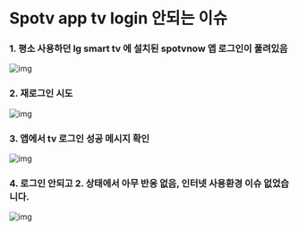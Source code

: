 # Spotv app tv login 안되는 이슈

### 1. 평소 사용하던 lg smart tv 에 설치된 spotvnow 앱 로그인이 풀려있음
![img](https://github.com/garden-2/spotv-cs-image/blob/main/1.tv%E1%84%85%E1%85%A9%E1%84%80%E1%85%B3%E1%84%8B%E1%85%B5%E1%86%AB%E1%84%91%E1%85%AE%E1%86%AF%E1%84%85%E1%85%B5%E1%86%B7.jpg)

### 2. 재로그인 시도
![img](https://github.com/garden-2/spotv-cs-image/blob/main/2.%E1%84%85%E1%85%A9%E1%84%80%E1%85%B3%E1%84%8B%E1%85%B5%E1%86%ABqr%E1%84%89%E1%85%A1%E1%86%BC%E1%84%92%E1%85%AA%E1%86%BC%E1%84%8B%E1%85%A6%E1%84%89%E1%85%A5%E1%84%8B%E1%85%B3%E1%86%BC%E1%84%83%E1%85%A1%E1%86%B8%E1%84%8B%E1%85%A5%E1%86%B9%E1%84%8B%E1%85%B3%E1%86%B7.jpg)

### 3. 앱에서 tv 로그인 성공 메시지 확인
![img](https://github.com/garden-2/spotv-cs-image/blob/main/3.%E1%84%8B%E1%85%A2%E1%86%B8%E1%84%85%E1%85%A9%E1%84%80%E1%85%B3%E1%84%8B%E1%85%B5%E1%86%AB%E1%84%89%E1%85%A5%E1%86%BC%E1%84%80%E1%85%A9%E1%86%BC%E1%84%86%E1%85%A6%E1%84%89%E1%85%B5%E1%84%8C%E1%85%B5.PNG)

### 4. 로그인 안되고 2. 상태에서 아무 반응 없음, 인터넷 사용환경 이슈 없었습니다.
![img](https://github.com/garden-2/spotv-cs-image/blob/main/4.%E1%84%8B%E1%85%B5%E1%86%AB%E1%84%90%E1%85%A5%E1%84%82%E1%85%A6%E1%86%BA%E1%84%89%E1%85%A1%E1%84%8B%E1%85%AD%E1%86%BC%E1%84%92%E1%85%AA%E1%86%AB%E1%84%80%E1%85%A7%E1%86%BC.jpeg)
